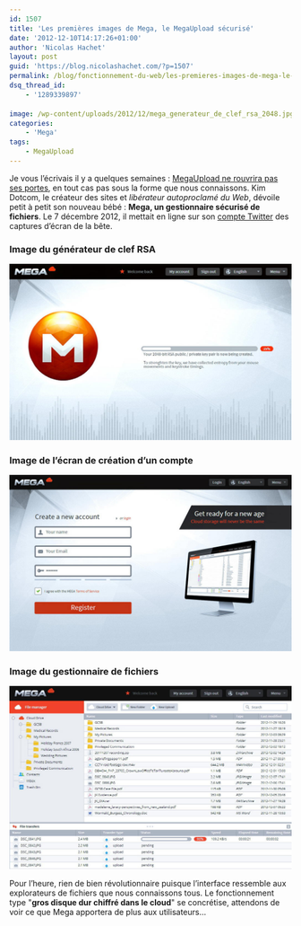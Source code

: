```yaml
---
id: 1507
title: 'Les premières images de Mega, le MegaUpload sécurisé'
date: '2012-12-10T14:17:26+01:00'
author: 'Nicolas Hachet'
layout: post
guid: 'https://blog.nicolashachet.com/?p=1507'
permalink: /blog/fonctionnement-du-web/les-premieres-images-de-mega-le-megaupload-securise/
dsq_thread_id:
    - '1289339897'

image: /wp-content/uploads/2012/12/mega_generateur_de_clef_rsa_2048.jpg
categories:
    - 'Mega'
tags:
    - MegaUpload
---
```


Je vous l’écrivais il y a quelques semaines : [MegaUpload ne rouvrira pas ses portes](https://www.nicolashachet.com/blog/2012/10/21/actualites/mega-est-il-vraiment-securise/ "Mega est-il vraiment sécurisé ?"), en tout cas pas sous la forme que nous connaissons. Kim Dotcom, le créateur des sites et *libérateur autoproclamé du Web*, dévoile petit à petit son nouveau bébé : **Mega, un gestionnaire sécurisé de fichiers**. Le 7 décembre 2012, il mettait en ligne sur son [compte Twitter](https://twitter.com/KimDotcom "@KimDotcom") des captures d’écran de la bête.

### Image du générateur de clef RSA  

[![](/wp-content/uploads/2012/12/mega_generateur_de_clef_rsa_2048.jpg "mega_generateur_de_clef_rsa_2048")](/wp-content/uploads/2012/12/mega_generateur_de_clef_rsa_2048.jpg)

### Image de l’écran de création d’un compte  

[![](/wp-content/uploads/2012/12/mega_creation_compte.jpg "mega_creation_compte")](/wp-content/uploads/2012/12/mega_creation_compte.jpg)

### Image du gestionnaire de fichiers  

[![](/wp-content/uploads/2012/12/mega_gestionnaire_fichiers.jpg "mega_gestionnaire_fichiers")](/wp-content/uploads/2012/12/mega_gestionnaire_fichiers.jpg)

Pour l’heure, rien de bien révolutionnaire puisque l’interface ressemble aux explorateurs de fichiers que nous connaissons tous. Le fonctionnement type "**gros disque dur chiffré dans le cloud**" se concrétise, attendons de voir ce que Mega apportera de plus aux utilisateurs…
